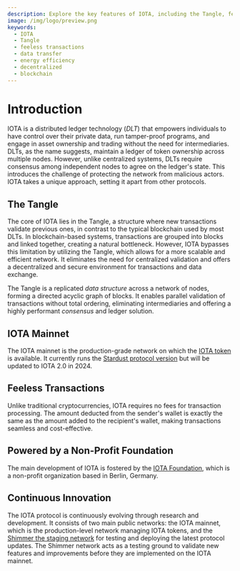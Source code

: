 ```yaml
---
description: Explore the key features of IOTA, including the Tangle, feeless transactions, data transfer, and energy efficiency. Learn how IOTA revolutionizes the blockchain industry with its innovative protocols.
image: /img/logo/preview.png
keywords:
  - IOTA
  - Tangle
  - feeless transactions
  - data transfer
  - energy efficiency
  - decentralized
  - blockchain
---
```


# Introduction

IOTA is a distributed ledger technology (_DLT_) that empowers individuals to have control over their private data, run
tamper-proof programs, and engage in asset ownership and trading without the need for intermediaries. DLTs, as the name
suggests, maintain a ledger of token ownership across multiple nodes. However, unlike centralized systems, DLTs require
consensus among independent nodes to agree on the ledger's state. This introduces the challenge of protecting the
network from malicious actors. IOTA takes a unique approach, setting it apart from other protocols.

## The Tangle

The core of IOTA lies in the Tangle, a structure where new transactions validate previous ones, in contrast to the
typical blockchain used by most DLTs. In blockchain-based systems, transactions are grouped into blocks and linked
together, creating a natural bottleneck. However, IOTA bypasses this limitation by utilizing the Tangle, which allows
for a more scalable and efficient network. It eliminates the need for centralized validation and offers a decentralized
and secure environment for transactions and data exchange.

The Tangle is a replicated _data structure_ across a network of nodes, forming a directed acyclic graph of blocks. It
enables parallel validation of transactions without total ordering, eliminating intermediaries and offering a highly
performant _consensus_ and ledger solution.

## IOTA Mainnet

The IOTA mainnet is the production-grade network on which the [IOTA token](/get-started/introduction/iota/iota-token)
is available. It currently runs the [Stardust protocol version](/learn/protocols/stardust/introduction) but will be updated to IOTA 2.0 in 2024.

## Feeless Transactions

Unlike traditional cryptocurrencies, IOTA requires no fees for transaction processing. The amount deducted from the
sender's wallet is exactly the same as the amount added to the recipient's wallet, making transactions seamless and
cost-effective.

## Powered by a Non-Profit Foundation

The main development of IOTA is fostered by the [IOTA Foundation](https://iota.org), which is a non-profit organization
based in Berlin, Germany.

## Continuous Innovation

The IOTA protocol is continuously evolving through research and development. It consists of two main public networks:
the IOTA mainnet, which is the production-level network managing IOTA tokens, and
the [Shimmer the staging network](/get-started/introduction/shimmer/introduction) for testing and deploying the
latest protocol updates. The Shimmer network acts as a testing ground to validate new features and improvements before
they are implemented on the IOTA mainnet.

